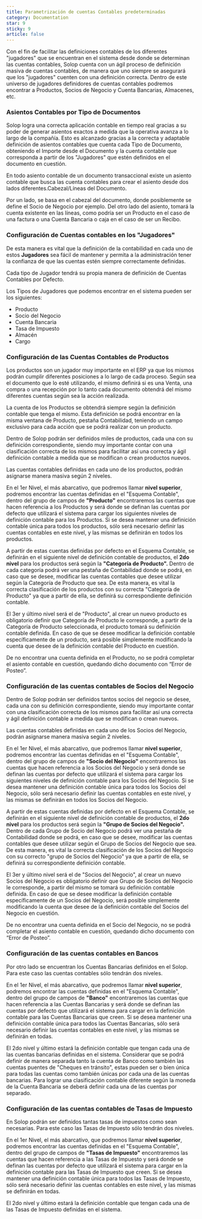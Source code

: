 ```yaml
---
title: Parametrización de cuentas Contables predeterminadas
category: Documentation
star: 9
sticky: 9
article: false
---
```


Con el fin de facilitar las definiciones contables de los diferentes "jugadores" que se encuentran en el sistema desde donde se determinan las cuentas contables, Solop cuenta con un ágil proceso de definición masiva de cuentas contables, de manera que uno siempre se asegurará que los "jugadores" cuenten con una definición correcta. Dentro de este universo de jugadores definidores de cuentas contables podremos encontrar a Productos, Socios de Negocio y Cuenta Bancarias, Almacenes, etc.

### Asientos Contables por Tipo de Documentos

Solop logra una correcta aplicación contable en tiempo real gracias a su poder de generar asientos exactos a medida que la operativa avanza a lo largo de la compañía. Esto es alcanzado gracias a la correcta y adaptable definición de asientos contables que cuenta cada Tipo de Documento, obteniendo el Importe desde el Documento y la cuenta contable que corresponda a partir de los "Jugadores" que estén definidos en el documento en cuestión.

En todo asiento contable de un documento transaccional existe un asiento contable que busca las cuenta contables para crear el asiento desde dos lados diferentes.Cabezal/Líneas del Documento.

Por un lado, se basa en el cabezal del documento, donde posiblemente se define el Socio de Negocio por ejemplo. Del otro lado del asiento, tomará la cuenta existente en las líneas, como podría ser un Producto en el caso de una factura o una Cuenta Bancaria o caja en el caso de ser un Recibo.

### Configuración de Cuentas contables en los "Jugadores"

De esta manera es vital que la definición de la contabilidad en cada uno de estos **Jugadores** sea fácil de mantener y permita a la administración tener la confianza de que las cuentas estén siempre correctamente definidas.

Cada tipo de Jugador tendrá su propia manera de definición de Cuentas Contables por Defecto.

Los Tipos de Jugadores que podemos encontrar en el sistema pueden ser los siguientes:

* Producto
* Socio del Negocio
* Cuenta Bancaria
* Tasa de Impuesto
* Almacén
* Cargo

### Configuración de las Cuentas Contables de Productos

Los productos son un jugador muy importante en el ERP ya que los mismos podrán cumplir diferentes posiciones a lo largo de cada proceso. Según sea el documento que lo esté utilizando, el mismo definirá si es una Venta, una compra o una recepción por lo tanto cada documento obtendrá del mismo diferentes cuentas según sea la acción realizada.

La cuenta de los Productos se obtendrá siempre según la definición contable que tenga el mismo. Esta definición se podrá encontrar en la misma ventana de Producto, pestaña Contabilidad, teniendo un campo exclusivo para cada acción que se podrá realizar con un producto.

Dentro de Solop podrán ser definidos miles de productos, cada una con su definición correspondiente, siendo muy importante contar con una clasificación correcta de los mismos para facilitar así una correcta y ágil definición contable a medida que se modifican o crean productos nuevos.

Las cuentas contables definidas en cada uno de los productos, podrán asignarse manera masiva según 2 niveles.

En el 1er Nivel, el más abarcativo, que podremos llamar **nivel superior**, podremos encontrar las cuentas definidas en el "Esquema Contable", dentro del grupo de campos de **"Producto"** encontraremos las cuentas que hacen referencia a los Productos y será donde se definan las cuentas por defecto que utilizará el sistema para cargar los siguientes niveles de definición contable para los Productos. Si se desea mantener una definición contable única para todos los productos, sólo será necesario definir las cuentas contables en este nivel, y las mismas se definirán en todos los productos.

A partir de estas cuentas definidas por defecto en el Esquema Contable, se definirán en el siguiente nivel de definición contable de productos, el **2do nivel** para los productos será según la **"Categoría de Producto".** Dentro de cada categoría podrá ver una pestaña de Contabilidad donde se podrá, en caso que se desee, modificar las cuentas contables que desee utilizar según la Categoría de Producto que sea. De esta manera, es vital la correcta clasificación de los productos con su correcta "Categoría de Producto" ya que a partir de ella, se definirá su correspondiente definición contable.

El 3er y último nivel será el de "Producto", al crear un nuevo producto es obligatorio definir que Categoría de Producto le corresponde, a partir de la Categoría de Producto seleccionada, el producto tomará su definición contable definida. En caso de que se desee modificar la definición contable específicamente de un producto, será posible simplemente modificando la cuenta que desee de la definición contable del Producto en cuestión.

De no encontrar una cuenta definida en el Producto, no se podrá completar el asiento contable en cuestión, quedando dicho documento con “Error de Posteo”.

### Configuración de las cuentas contables de Socios del Negocio

Dentro de Solop podrán ser definidos tantos socios del negocio se desee, cada una con su definición correspondiente, siendo muy importante contar con una clasificación correcta de los mismos para facilitar así una correcta y ágil definición contable a medida que se modifican o crean nuevos.

Las cuentas contables definidas en cada uno de los Socios del Negocio, podrán asignarse manera masiva según 2 niveles.

En el 1er Nivel, el más abarcativo, que podremos llamar **nivel superior**, podremos encontrar las cuentas definidas en el "Esquema Contable", dentro del grupo de campos de **"Socio del Negocio"** encontraremos las cuentas que hacen referencia a los Socios del Negocio y será donde se definan las cuentas por defecto que utilizará el sistema para cargar los siguientes niveles de definición contable para los Socios del Negocio. Si se desea mantener una definición contable única para todos los Socios del Negocio, sólo será necesario definir las cuentas contables en este nivel, y las mismas se definirán en todos los Socios del Negocio.

A partir de estas cuentas definidas por defecto en el Esquema Contable, se definirán en el siguiente nivel de definición contable de productos, el **2do nivel** para los productos será según la **"Grupo de Socios del Negocio".** Dentro de cada Grupo de Socio del Negocio podrá ver una pestaña de Contabilidad donde se podrá, en caso que se desee, modificar las cuentas contables que desee utilizar según el Grupo de Socios del Negocio que sea. De esta manera, es vital la correcta clasificación de los Socios del Negocio con su correcto "grupo de Socios del Negocio" ya que a partir de ella, se definirá su correspondiente definición contable.

El 3er y último nivel será el de "Socios del Negocio", al crear un nuevo Socios del Negocio es obligatorio definir que Grupo de Socios del Negocio le corresponde, a partir del mismo se tomará su definición contable definida. En caso de que se desee modificar la definición contable específicamente de un Socios del Negocio, será posible simplemente modificando la cuenta que desee de la definición contable del Socios del Negocio en cuestión.

De no encontrar una cuenta definida en el Socio del Negocio, no se podrá completar el asiento contable en cuestión, quedando dicho documento con “Error de Posteo”.

### Configuración de las cuentas contables en Bancos

Por otro lado se encuentran los Cuentas Bancarias definidos en el Solop. Para este caso las cuentas contables sólo tendrán dos niveles.

En el 1er Nivel, el más abarcativo, que podremos llamar **nivel superior**, podremos encontrar las cuentas definidas en el "Esquema Contable", dentro del grupo de campos de **"Banco"** encontraremos las cuentas que hacen referencia a las Cuentas Bancarias y será donde se definan las cuentas por defecto que utilizará el sistema para cargar en la definición contable para las Cuentas Bancarias que creen. Si se desea mantener una definición contable única para todos las Cuentas Bancarias, sólo será necesario definir las cuentas contables en este nivel, y las mismas se definirán en todas.

El 2do nivel y último estará la definición contable que tengan cada una de las cuentas bancarias definidas en el sistema. Considerar que se podrá definir de manera separada tanto la cuenta de Banco como también las cuentas puentes de "Cheques en tránsito", estas pueden ser o bien única para todas las cuentas como también únicas por cada una de las cuentas bancarias. Para lograr una clasificación contable diferente según la moneda de la Cuenta Bancaria se deberá definir cada una de las cuentas por separado.

### Configuración de las cuentas contables de Tasas de Impuesto

En Solop podrán ser definidos tantas tasas de impuestos como sean necesarias. Para este caso las Tasas de Impuesto sólo tendrán dos niveles.

En el 1er Nivel, el más abarcativo, que podremos llamar **nivel superior**, podremos encontrar las cuentas definidas en el "Esquema Contable", dentro del grupo de campos de **"Tasas de Impuesto"** encontraremos las cuentas que hacen referencia a las Tasas de Impuesto y será donde se definan las cuentas por defecto que utilizará el sistema para cargar en la definición contable para las Tasas de Impuesto que creen. Si se desea mantener una definición contable única para todos las Tasas de Impuesto, sólo será necesario definir las cuentas contables en este nivel, y las mismas se definirán en todas.

El 2do nivel y último estará la definición contable que tengan cada una de las Tasas de Impuesto definidas en el sistema.